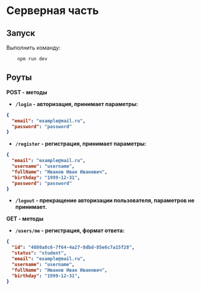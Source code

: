 # Серверная часть

## Запуск

Выполнить команду:

```shell
    npm run dev
```

## Роуты

<b>POST - методы<b>

- `/login` - авторизация, принимает параметры:

```json
{
  "email": "example@mail.ru",
  "password": "password"
}
```

- `/register` - регистрация, принимает параметры:

```json
{
  "email": "example@mail.ru",
  "username": "username",
  "fullName": "Иванов Иван Иванович",
  "birthday": "1999-12-31",
  "password": "password"
}
```

- `/logout` - прекращение авторизации пользователя, параметров не принимает.


<b>GET - методы<b>

- `/users/me` - регистрация, формат ответа:

```json
{
  "id": "4080a8c6-7f64-4a27-8dbd-85e6c7a15f28",
  "status": "student",
  "email": "example@mail.ru",
  "username": "username",
  "fullName": "Иванов Иван Иванович",
  "birthday": "1999-12-31",
}
```